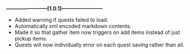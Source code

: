 **————————[1.0.1]————————**

- Added warning if quests failed to load.
- Automatically xml encoded markdown contents.
- Made it so that gather item now triggers on add items instead of just pickup items.
- Quests will now individually error on each quest saving rather than all.